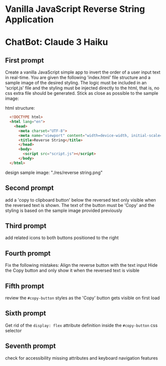 # Vanilla JavaScript Reverse String Application
# ChatBot: Claude 3 Haiku

## First prompt
Create a vanilla JavaScript simple app to invert the order of a user input text in real-time. You are given the following 'index.html' file structure and a sample image of the desired styling. The logic must be included in an 'script.js' file and the styling must be injected directly to the html, that is, no css extra file should be generated. Stick as close as possible to the sample image:

html structure:
```html
  <!DOCTYPE html>
  <html lang="en">
    <head>
      <meta charset="UTF-8">
      <meta name="viewport" content="width=device-width, initial-scale=1.0">
      <title>Reverse String</title>
      </head>
      <body>
        <script src="script.js"></script>
      </body>
  </html>
```

design sample image: "./res/reverse string.png"

## Second prompt
add a 'copy to clipboard button' below the reversed text only visible when the reversed text is shown. The text of the button must be 'Copy' and the styling is based on the sample image provided previously

## Third prompt
add related icons to both buttons positioned to the right

## Fourth prompt
Fix the following mistakes:
Align the reverse button with the text input
Hide the Copy button and only show it when the reversed text is visible

## Fifth prompt
review the `#copy-button` styles as the 'Copy' button gets visible on first load

## Sixth prompt
Get rid of the `display: flex` attribute definition inside the `#copy-button` css selector

## Seventh prompt
check for accessibility missing attributes and keyboard navigation features